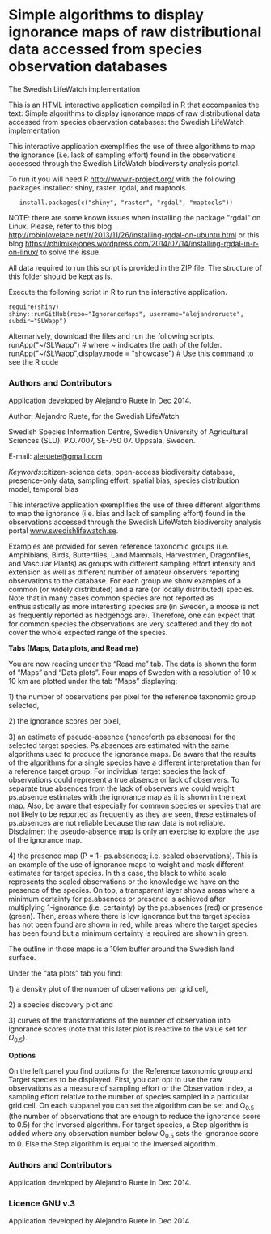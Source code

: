 Simple algorithms to display ignorance maps of raw distributional data accessed from species observation databases
=======================================================================================================================
The Swedish LifeWatch implementation


This is an HTML interactive application compiled in R that accompanies the text:
Simple algorithms to display ignorance maps of raw distributional data accessed from species observation databases: the Swedish LifeWatch implementation

This interactive application exemplifies the use of three algorithms to map the ignorance (i.e. lack of sampling effort) found in the observations accessed through the Swedish LifeWatch biodiversity analysis portal.

To run it you will need R <http://www.r-project.org/> with the following packages installed: shiny, raster, rgdal, and maptools.

       install.packages(c("shiny", "raster", "rgdal", "maptools"))

NOTE: there are some known issues when installing the package "rgdal" on Linux.
Please, refer to this blog <http://robinlovelace.net/r/2013/11/26/installing-rgdal-on-ubuntu.html>  or this blog <https://philmikejones.wordpress.com/2014/07/14/installing-rgdal-in-r-on-linux/> to solve the issue.

All data required to run this script is provided in the ZIP file.
The structure of this folder should be kept as is.

Execute the following script in R to run the interactive application.

	require(shiny)
	shiny::runGitHub(repo="IgnoranceMaps", username="alejandroruete", subdir="SLWapp")

Alternarively, download the files and run the following scripts.
	runApp("~/SLWapp") # where ~ indicates the path of the folder.
	runApp("~/SLWapp",display.mode = "showcase") # Use this command to see the R code



### Authors and Contributors
Application developed by Alejandro Ruete in Dec 2014.

<p>Author: Alejandro Ruete, for the Swedish LifeWatch</p>

<p>Swedish Species Information Centre, Swedish University of Agricultural Sciences (SLU). P.O.7007, SE-750 07. Uppsala, Sweden. </p>

<p>E-mail: <a href="mailto:aleruete@gmail.com">aleruete@gmail.com</a><u></u></p>

<p><i>Keywords</i>:citizen-science data, open-access biodiversity database, presence-only data, sampling effort, spatial bias, species distribution model, temporal bias</p>

<p><o:p></o:p></p>

<p>This interactive application exemplifies the use of three
different algorithms to map the ignorance (i.e. bias and lack of sampling
effort) found in the observations accessed through the Swedish LifeWatch biodiversity analysis portal
<a href="http://www.swedishlifewatch.se">www.swedishlifewatch.se</a>.</p>

<p>Examples are provided for seven reference taxonomic groups
(i.e. Amphibians, Birds, Butterflies, Land Mammals, Harvestmen, Dragonflies,
and Vascular Plants) as groups with different sampling effort intensity and
extension as well as different number of amateur observers reporting
observations to the database. For each group we show examples of a common (or
widely distributed) and a rare (or locally distributed) species. Note that in
many cases common species are not reported as enthusiastically as more
interesting species are (in Sweden, a moose is not as frequently reported as
hedgehogs are). Therefore, one can expect that for common species the observations
are very scattered and they do not cover the whole expected range of the
species.</p>

<p><b>Tabs (Maps, Data plots, and Read me)</b></p>

<p>You are now reading under the &ldquo;Read me&rdquo; tab. The data is
shown the form of &ldquo;Maps&rdquo; and &ldquo;Data plots&rdquo;. Four maps of Sweden with a
resolution of 10 x 10 km are plotted under the tab &ldquo;Maps&rdquo; displaying: </p>

<p> 1) the number of observations per pixel for the
reference taxonomic group selected,</p>

<p> 2) the ignorance scores per pixel,</p>

<p> 3) an estimate of pseudo-absence (henceforth ps.absences) for the
selected target species. Ps.absences are estimated with the same algorithms used to produce the
ignorance maps. Be aware that the results of the algorithms for a single
species have a different interpretation than for a reference target group. For
individual target species the lack of observations could represent a true
absence or lack of observers. To separate true absences from the lack of
observers we could weight ps.absence estimates with
the ignorance map as it is shown in the next map. Also, be aware that
especially for common species or species that are not likely to be reported as
frequently as they are seen, these estimates of ps.absences
are not reliable because the raw data is not reliable. <br>Disclaimer: the pseudo-absence
map is only an exercise to explore the use of the ignorance map.</br></p>

<p> 4) the presence map (P = 1- ps.absences; i.e. scaled observations). This is an
example of the use of ignorance maps to weight and mask different estimates for
target species. In this case, the black to white scale represents the scaled
observations or the knowledge we have on the presence of the species. On top, a
transparent layer shows areas where a minimum certainty for ps.absences
or presence is achieved after multiplying 1-ignorance (i.e. certainty) by the ps.absences (red) or presence (green). Then, areas where
there is low ignorance but the target species has not been found are shown in
red, while areas where the target species has been found but a minimum
certainty is required are shown in green. </p>

<p>The outline in those maps is a 10km buffer around the
Swedish land surface. </p>

<p>Under the &ldquo;ata plots&rdquo; tab you find: </p>

<p> 1) a density plot of the number of observations per
grid cell, </p>

<p> 2) a species discovery plot and </p>

<p> 3) curves of the transformations of the number of observation into ignorance scores (note that
this later plot is reactive to the value set for <i>O</i><sub>0.5</sub>).</p>

<p><b>Options<o:p></o:p></b></p>

<p>On the left panel you find options for the Reference
taxonomic group and Target species to be displayed. First, you can opt to use
the raw observations as a measure of sampling effort or the Observation Index,
a sampling effort relative to the number of species sampled in a particular
grid cell. On each subpanel you can set the algorithm can be set and O<sub>0.5</sub>
(the number of observations that are enough to reduce the ignorance score to
0.5) for the Inversed algorithm. For target species, a Step algorithm is added
where any observation number below O<sub>0.5</sub> sets the ignorance score to
0. Else the Step algorithm is equal to the Inversed algorithm.</p>

### Authors and Contributors
Application developed by Alejandro Ruete in Dec 2014.
### Licence GNU v.3
Application developed by Alejandro Ruete in Dec 2014.
